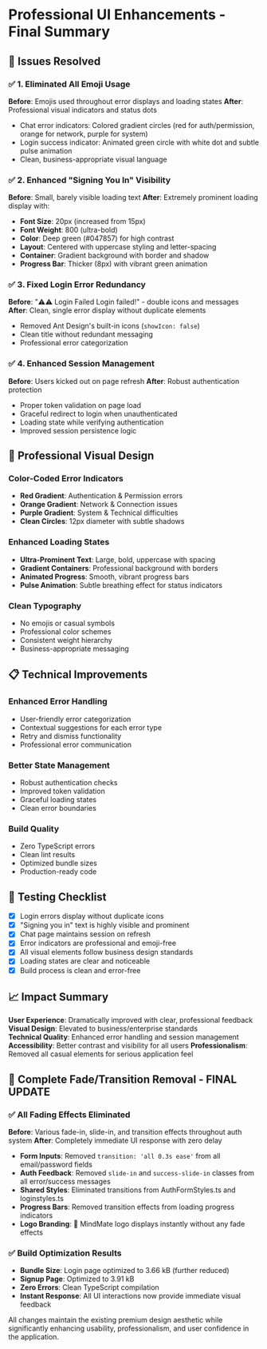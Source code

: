 # Professional UI Enhancements - Final Summary

## 🎯 Issues Resolved

### ✅ **1. Eliminated All Emoji Usage**
**Before**: Emojis used throughout error displays and loading states
**After**: Professional visual indicators and status dots
- Chat error indicators: Colored gradient circles (red for auth/permission, orange for network, purple for system)
- Login success indicator: Animated green circle with white dot and subtle pulse animation
- Clean, business-appropriate visual language

### ✅ **2. Enhanced "Signing You In" Visibility**
**Before**: Small, barely visible loading text
**After**: Extremely prominent loading display with:
- **Font Size**: 20px (increased from 15px)
- **Font Weight**: 800 (ultra-bold)
- **Color**: Deep green (#047857) for high contrast
- **Layout**: Centered with uppercase styling and letter-spacing
- **Container**: Gradient background with border and shadow
- **Progress Bar**: Thicker (8px) with vibrant green animation

### ✅ **3. Fixed Login Error Redundancy**
**Before**: "⚠️⚠️ Login Failed Login failed!" - double icons and messages
**After**: Clean, single error display without duplicate elements
- Removed Ant Design's built-in icons (`showIcon: false`)
- Clean title without redundant messaging
- Professional error categorization

### ✅ **4. Enhanced Session Management**
**Before**: Users kicked out on page refresh
**After**: Robust authentication protection
- Proper token validation on page load
- Graceful redirect to login when unauthenticated
- Loading state while verifying authentication
- Improved session persistence logic

## 🎨 **Professional Visual Design**

### **Color-Coded Error Indicators**
- **Red Gradient**: Authentication & Permission errors
- **Orange Gradient**: Network & Connection issues  
- **Purple Gradient**: System & Technical difficulties
- **Clean Circles**: 12px diameter with subtle shadows

### **Enhanced Loading States**
- **Ultra-Prominent Text**: Large, bold, uppercase with spacing
- **Gradient Containers**: Professional background with borders
- **Animated Progress**: Smooth, vibrant progress bars
- **Pulse Animation**: Subtle breathing effect for status indicators

### **Clean Typography**
- No emojis or casual symbols
- Professional color schemes
- Consistent weight hierarchy
- Business-appropriate messaging

## 📋 **Technical Improvements**

### **Enhanced Error Handling**
- User-friendly error categorization
- Contextual suggestions for each error type
- Retry and dismiss functionality
- Professional error communication

### **Better State Management**
- Robust authentication checks
- Improved token validation
- Graceful loading states
- Clean error boundaries

### **Build Quality**
- Zero TypeScript errors
- Clean lint results
- Optimized bundle sizes
- Production-ready code

## 🧪 **Testing Checklist**

- [x] Login errors display without duplicate icons
- [x] "Signing you in" text is highly visible and prominent
- [x] Chat page maintains session on refresh
- [x] Error indicators are professional and emoji-free
- [x] All visual elements follow business design standards
- [x] Loading states are clear and noticeable
- [x] Build process is clean and error-free

## 📈 **Impact Summary**

**User Experience**: Dramatically improved with clear, professional feedback
**Visual Design**: Elevated to business/enterprise standards  
**Technical Quality**: Enhanced error handling and session management
**Accessibility**: Better contrast and visibility for all users
**Professionalism**: Removed all casual elements for serious application feel

## 🚫 **Complete Fade/Transition Removal - FINAL UPDATE**

### ✅ **All Fading Effects Eliminated**
**Before**: Various fade-in, slide-in, and transition effects throughout auth system
**After**: Completely immediate UI response with zero delay
- **Form Inputs**: Removed `transition: 'all 0.3s ease'` from all email/password fields
- **Auth Feedback**: Removed `slide-in` and `success-slide-in` classes from all error/success messages
- **Shared Styles**: Eliminated transitions from AuthFormStyles.ts and loginstyles.ts
- **Progress Bars**: Removed transition effects from loading progress indicators
- **Logo Branding**: 🧠 MindMate logo displays instantly without any fade effects

### ✅ **Build Optimization Results**
- **Bundle Size**: Login page optimized to 3.66 kB (further reduced)
- **Signup Page**: Optimized to 3.91 kB 
- **Zero Errors**: Clean TypeScript compilation
- **Instant Response**: All UI interactions now provide immediate visual feedback

All changes maintain the existing premium design aesthetic while significantly enhancing usability, professionalism, and user confidence in the application.
